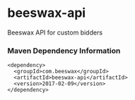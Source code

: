 # beeswax-api
Beeswax API for custom bidders

### Maven Dependency Information

    <dependency>
      <groupId>com.beeswax</groupId>
      <artifactId>beeswax-api</artifactId>
      <version>2017-02-09</version>
    </dependency>

